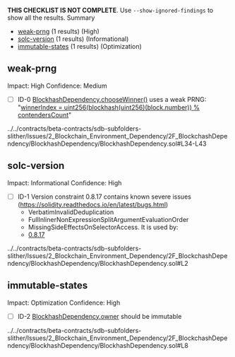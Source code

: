 **THIS CHECKLIST IS NOT COMPLETE**. Use `--show-ignored-findings` to show all the results.
Summary
 - [weak-prng](#weak-prng) (1 results) (High)
 - [solc-version](#solc-version) (1 results) (Informational)
 - [immutable-states](#immutable-states) (1 results) (Optimization)
## weak-prng
Impact: High
Confidence: Medium
 - [ ] ID-0
[BlockhashDependency.chooseWinner()](../../contracts/beta-contracts/sdb-subfolders-slither/Issues/2_Blockchain_Environment_Dependency/2F_BlockchashDependency/BlockhashDependency/BlockhashDependency.sol#L34-L43) uses a weak PRNG: "[winnerIndex = uint256(blockhash(uint256)(block.number)) % contendersCount](../../contracts/beta-contracts/sdb-subfolders-slither/Issues/2_Blockchain_Environment_Dependency/2F_BlockchashDependency/BlockhashDependency/BlockhashDependency.sol#L36-L37)" 

../../contracts/beta-contracts/sdb-subfolders-slither/Issues/2_Blockchain_Environment_Dependency/2F_BlockchashDependency/BlockhashDependency/BlockhashDependency.sol#L34-L43


## solc-version
Impact: Informational
Confidence: High
 - [ ] ID-1
Version constraint 0.8.17 contains known severe issues (https://solidity.readthedocs.io/en/latest/bugs.html)
	- VerbatimInvalidDeduplication
	- FullInlinerNonExpressionSplitArgumentEvaluationOrder
	- MissingSideEffectsOnSelectorAccess.
It is used by:
	- [0.8.17](../../contracts/beta-contracts/sdb-subfolders-slither/Issues/2_Blockchain_Environment_Dependency/2F_BlockchashDependency/BlockhashDependency/BlockhashDependency.sol#L2)

../../contracts/beta-contracts/sdb-subfolders-slither/Issues/2_Blockchain_Environment_Dependency/2F_BlockchashDependency/BlockhashDependency/BlockhashDependency.sol#L2


## immutable-states
Impact: Optimization
Confidence: High
 - [ ] ID-2
[BlockhashDependency.owner](../../contracts/beta-contracts/sdb-subfolders-slither/Issues/2_Blockchain_Environment_Dependency/2F_BlockchashDependency/BlockhashDependency/BlockhashDependency.sol#L8) should be immutable 

../../contracts/beta-contracts/sdb-subfolders-slither/Issues/2_Blockchain_Environment_Dependency/2F_BlockchashDependency/BlockhashDependency/BlockhashDependency.sol#L8



